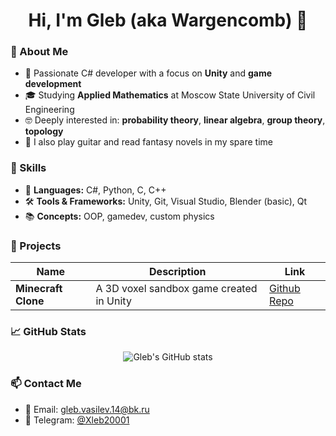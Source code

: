 <h1 align="center">Hi, I'm Gleb (aka Wargencomb) 👋</h1>

### 🎯 About Me
- 🧠 Passionate C# developer with a focus on **Unity** and **game development**
- 🎓 Studying **Applied Mathematics** at Moscow State University of Civil Engineering
- 🤓 Deeply interested in: **probability theory**, **linear algebra**, **group theory**, **topology**
- 🎸 I also play guitar and read fantasy novels in my spare time

### 💼 Skills
- 🧩 **Languages:** C#, Python, С, C++
- 🛠 **Tools & Frameworks:** Unity, Git, Visual Studio, Blender (basic), Qt
- 📚 **Concepts:** OOP, gamedev, custom physics

### 🚀 Projects
| Name | Description | Link |
|------|-------------|------|
| **Minecraft Clone** | A 3D voxel sandbox game created in Unity | [Github Repo](https://github.com/Wargencob/MinecraftCloneUnity) |

### 📈 GitHub Stats
<p align="center">
  <img src="https://github-readme-stats.vercel.app/api?username=wargencomb&show_icons=true&theme=tokyonight" alt="Gleb's GitHub stats"/>
</p>

### 📫 Contact Me
- 📧 Email: gleb.vasilev.14@bk.ru
- 💬 Telegram: [@Xleb20001](https://t.me/Xleb20001)
